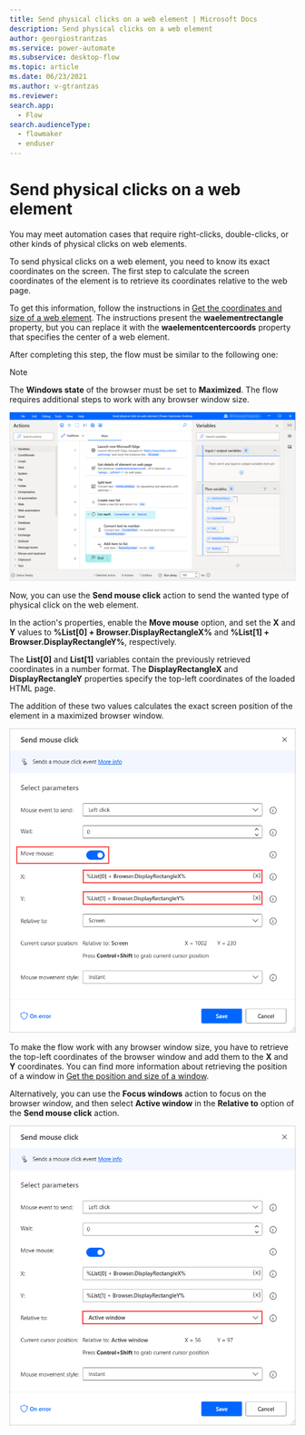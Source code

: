 ```yaml
---
title: Send physical clicks on a web element | Microsoft Docs
description: Send physical clicks on a web element
author: georgiostrantzas
ms.service: power-automate
ms.subservice: desktop-flow
ms.topic: article
ms.date: 06/23/2021
ms.author: v-gtrantzas
ms.reviewer:
search.app: 
  - Flow
search.audienceType: 
  - flowmaker
  - enduser
---
```


# Send physical clicks on a web element

You may meet automation cases that require right-clicks, double-clicks, or other kinds of physical clicks on web elements.

To send physical clicks on a web element, you need to know its exact coordinates on the screen. The first step to calculate the screen coordinates of the element is to retrieve its coordinates relative to the web page.

To get this information, follow the instructions in [Get the coordinates and size of a web element](get-coordinates-size-web-element.md). The instructions present the **waelementrectangle** property, but you can replace it with the **waelementcentercoords** property that specifies the center of a web element.

After completing this step, the flow must be similar to the following one:

> [!NOTE]
> The **Windows state** of the browser must be set to **Maximized**. The flow requires additional steps to work with any browser window size.

![The current state of the flow that gets the coordinates of a web element.](media\send-physical-clicks-web-element\get-coordinates-web-element-flow.png)

Now, you can use the **Send mouse click** action to send the wanted type of physical click on the web element.

In the action's properties, enable the **Move mouse** option, and set the **X** and **Y** values to **%List[0] + Browser.DisplayRectangleX%** and **%List[1] + Browser.DisplayRectangleY%**, respectively.

The **List[0]** and **List[1]** variables contain the previously retrieved coordinates in a number format. The **DisplayRectangleX** and **DisplayRectangleY** properties specify the top-left coordinates of the loaded HTML page.

The addition of these two values calculates the exact screen position of the element in a maximized browser window.

![The Send mouse click action with populated fields.](media\send-physical-clicks-web-element\send-mouse-click-action.png)


To make the flow work with any browser window size, you have to retrieve the top-left coordinates of the browser window and add them to the **X** and **Y** coordinates. You can find more information about retrieving the position of a window in [Get the position and size of a window](get-position-size-window.md).

Alternatively, you can use the **Focus windows** action to focus on the browser window, and then select **Active window** in the **Relative to** option of the **Send mouse click** action.

![The Relative to option in the Send mouse click action.](media\send-physical-clicks-web-element\send-mouse-click-action-relative-to-option.png)